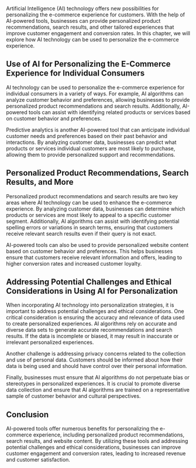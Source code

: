 
Artificial Intelligence (AI) technology offers new possibilities for personalizing the e-commerce experience for customers. With the help of AI-powered tools, businesses can provide personalized product recommendations, search results, and other tailored experiences that improve customer engagement and conversion rates. In this chapter, we will explore how AI technology can be used to personalize the e-commerce experience.

Use of AI for Personalizing the E-Commerce Experience for Individual Consumers
------------------------------------------------------------------------------

AI technology can be used to personalize the e-commerce experience for individual consumers in a variety of ways. For example, AI algorithms can analyze customer behavior and preferences, allowing businesses to provide personalized product recommendations and search results. Additionally, AI-powered tools can assist with identifying related products or services based on customer behavior and preferences.

Predictive analytics is another AI-powered tool that can anticipate individual customer needs and preferences based on their past behavior and interactions. By analyzing customer data, businesses can predict what products or services individual customers are most likely to purchase, allowing them to provide personalized support and recommendations.

Personalized Product Recommendations, Search Results, and More
--------------------------------------------------------------

Personalized product recommendations and search results are two key areas where AI technology can be used to enhance the e-commerce experience. By analyzing customer data, businesses can determine which products or services are most likely to appeal to a specific customer segment. Additionally, AI algorithms can assist with identifying potential spelling errors or variations in search terms, ensuring that customers receive relevant search results even if their query is not exact.

AI-powered tools can also be used to provide personalized website content based on customer behavior and preferences. This helps businesses ensure that customers receive relevant information and offers, leading to higher conversion rates and increased customer loyalty.

Addressing Potential Challenges and Ethical Considerations in Using AI for Personalization
------------------------------------------------------------------------------------------

When incorporating AI technology into personalization strategies, it is important to address potential challenges and ethical considerations. One critical consideration is ensuring the accuracy and relevance of data used to create personalized experiences. AI algorithms rely on accurate and diverse data sets to generate accurate recommendations and search results. If the data is incomplete or biased, it may result in inaccurate or irrelevant personalized experiences.

Another challenge is addressing privacy concerns related to the collection and use of personal data. Customers should be informed about how their data is being used and should have control over their personal information.

Finally, businesses must ensure that AI algorithms do not perpetuate bias or stereotypes in personalized experiences. It is crucial to promote diverse data collection and ensure that AI algorithms are trained on a representative sample of customer behavior and cultural perspectives.

Conclusion
----------

AI-powered tools offer numerous benefits for personalizing the e-commerce experience, including personalized product recommendations, search results, and website content. By utilizing these tools and addressing potential challenges and ethical considerations, businesses can improve customer engagement and conversion rates, leading to increased revenue and customer satisfaction.
